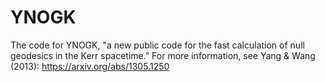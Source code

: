 # YNOGK 
The code for YNOGK, "a new public code for the fast calculation of null geodesics in the Kerr spacetime." For more information, see Yang & Wang (2013): https://arxiv.org/abs/1305.1250
